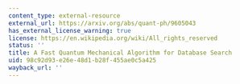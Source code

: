```yaml
---
content_type: external-resource
external_url: https://arxiv.org/abs/quant-ph/9605043
has_external_license_warning: true
license: https://en.wikipedia.org/wiki/All_rights_reserved
status: ''
title: A Fast Quantum Mechanical Algorithm for Database Search
uid: 98c92d93-e26e-48d1-b28f-455ae0c5a425
wayback_url: ''
---
```

